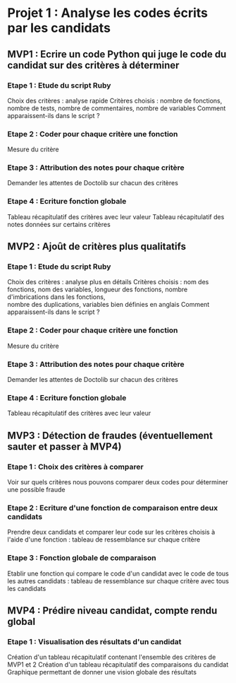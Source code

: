 # Projet 1 : Analyse les codes écrits par les candidats

## MVP1 : Ecrire un code Python qui juge le code du candidat sur des critères à déterminer

### Etape 1 : Etude du script Ruby
Choix des critères : analyse rapide
    Critères choisis : nombre de fonctions, nombre de tests, nombre de commentaires, nombre de variables
Comment apparaissent-ils dans le script ? 

### Etape 2 : Coder pour chaque critère une fonction
Mesure du critère

### Etape 3 : Attribution des notes pour chaque critère
Demander les attentes de Doctolib sur chacun des critères

### Etape 4 : Ecriture fonction globale
Tableau récapitulatif des critères avec leur valeur
Tableau récapitulatif des notes données sur certains critères


## MVP2 : Ajoût de critères plus qualitatifs

### Etape 1 : Etude du script Ruby
Choix des critères : analyse plus en détails
    Critères choisis : nom des fonctions, nom des variables, longueur des fonctions, nombre d'imbrications dans les fonctions,          
    nombre des duplications, variables bien définies en anglais
Comment apparaissent-ils dans le script ?

### Etape 2 : Coder pour chaque critère une fonction
Mesure du critère

### Etape 3 : Attribution des notes pour chaque critère
Demander les attentes de Doctolib sur chacun des critères

### Etape 4 : Ecriture fonction globale
Tableau récapitulatif des critères avec leur valeur


## MVP3 : Détection de fraudes (éventuellement sauter et passer à MVP4)

### Etape 1 : Choix des critères à comparer
Voir sur quels critères nous pouvons comparer deux codes pour déterminer une possible fraude

### Etape 2 : Ecriture d'une fonction de comparaison entre deux candidats
Prendre deux candidats et comparer leur code sur les critères choisis à l'aide d'une fonction : tableau de ressemblance sur chaque critère

### Etape 3 : Fonction globale de comparaison
Etablir une fonction qui compare le code d'un candidat avec le code de tous les autres candidats : tableau de ressemblance sur chaque critère avec tous les candidats 


## MVP4 : Prédire niveau candidat, compte rendu global

### Etape 1 : Visualisation des résultats d'un candidat
Création d'un tableau récapitulatif contenant l'ensemble des critères de MVP1 et 2 
Création d'un tableau récapitulatif des comparaisons du candidat 
Graphique permettant de donner une vision globale des résultats
